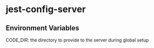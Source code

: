 # jest-config-server

## Environment Variables

CODE_DIR: the directory to provide to the server during global setup
